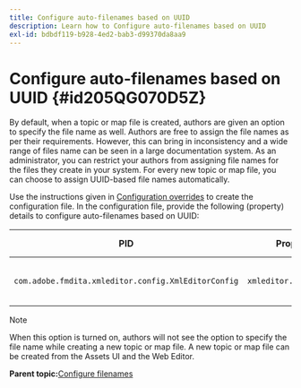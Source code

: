 ```yaml
---
title: Configure auto-filenames based on UUID
description: Learn how to Configure auto-filenames based on UUID
exl-id: bdbdf119-b928-4ed2-bab3-d99370da8aa9
---
```

# Configure auto-filenames based on UUID {#id205QG070D5Z}

By default, when a topic or map file is created, authors are given an option to specify the file name as well. Authors are free to assign the file names as per their requirements. However, this can bring in inconsistency and a wide range of files name can be seen in a large documentation system. As an administrator, you can restrict your authors from assigning file names for the files they create in your system. For every new topic or map file, you can choose to assign UUID-based file names automatically.

Use the instructions given in [Configuration overrides](download-install-additional-config-override.md#) to create the configuration file. In the configuration file, provide the following \(property\) details to configure auto-filenames based on UUID:

|PID|Property Key|Property Value|
|---|------------|--------------|
|`com.adobe.fmdita.xmleditor.config.XmlEditorConfig`|`xmleditor.uniquefilenames`|Boolean \(true/false\).<br> **Default value**: false |

>[!NOTE]
>
> When this option is turned on, authors will not see the option to specify the file name while creating a new topic or map file. A new topic or map file can be created from the Assets UI and the Web Editor.

**Parent topic:**[Configure filenames](conf-file-names.md)

